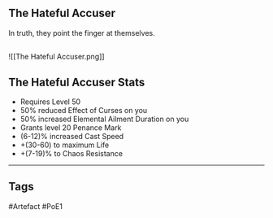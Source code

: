 ## The Hateful Accuser
In truth, they point the finger at themselves.
##
![[The Hateful Accuser.png]]
## The Hateful Accuser Stats
- Requires Level 50
- 50% reduced Effect of Curses on you
- 50% increased Elemental Ailment Duration on you
- Grants level 20 Penance Mark
- (6-12)% increased Cast Speed
- +(30-60) to maximum Life
- +(7-19)% to Chaos Resistance


---
## Tags
#Artefact
#PoE1